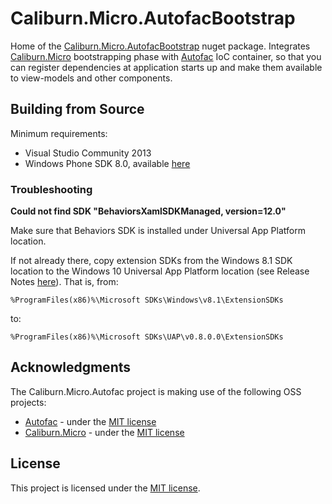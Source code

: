 # Caliburn.Micro.AutofacBootstrap

Home of the [Caliburn.Micro.AutofacBootstrap](http://nuget.org/List/Packages/Caliburn.Micro.AutofacBootstrap) nuget package.
Integrates [Caliburn.Micro](https://github.com/Caliburn-Micro/Caliburn.Micro) bootstrapping phase with [Autofac](https://github.com/autofac/Autofac) IoC container,
so that you can register dependencies at application starts up and make them available to view-models and other components.

## Building from Source

Minimum requirements:

* Visual Studio Community 2013
* Windows Phone SDK 8.0, available [here](https://www.microsoft.com/en-us/download/details.aspx?id=35471)

### Troubleshooting

**Could not find SDK "BehaviorsXamlSDKManaged, version=12.0"**

Make sure that Behaviors SDK is installed under Universal App Platform location.

If not already there, copy extension SDKs from the Windows 8.1 SDK location to the Windows 10 Universal App Platform location
(see Release Notes [here](https://go.microsoft.com/fwlink/p/?LinkId=526491)). That is, from:

```
%ProgramFiles(x86)%\Microsoft SDKs\Windows\v8.1\ExtensionSDKs
```

to:

```
%ProgramFiles(x86)%\Microsoft SDKs\UAP\v0.8.0.0\ExtensionSDKs
```

## Acknowledgments

The Caliburn.Micro.Autofac project is making use of the following OSS projects:

* [Autofac](http://autofac.org/) - under the [MIT license](https://github.com/autofac/Autofac/blob/develop/LICENSE)
* [Caliburn.Micro](http://caliburnmicro.com/) - under the [MIT license](https://github.com/Caliburn-Micro/Caliburn.Micro/blob/master/License.txt)

## License

This project is licensed under the [MIT license](./License.txt).
